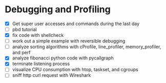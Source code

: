 # Debugging and Profiling

- [x] Get super user accesses and commands during the last day
- [ ] pbd tutorial
- [x] fix code with shellcheck
- [ ] work out a simple example with reversible debugging
- [ ] analyze sorting algorithms with cProfile, line_profiler, memory_profiler, and perf
- [x] analyze fibonacci python code with pycallgraph
- [x] terminate listening process
- [ ] visualize CPU consumption with htop, taskset, and cgroups
- [ ] sniff http curl request with Wireshark 
